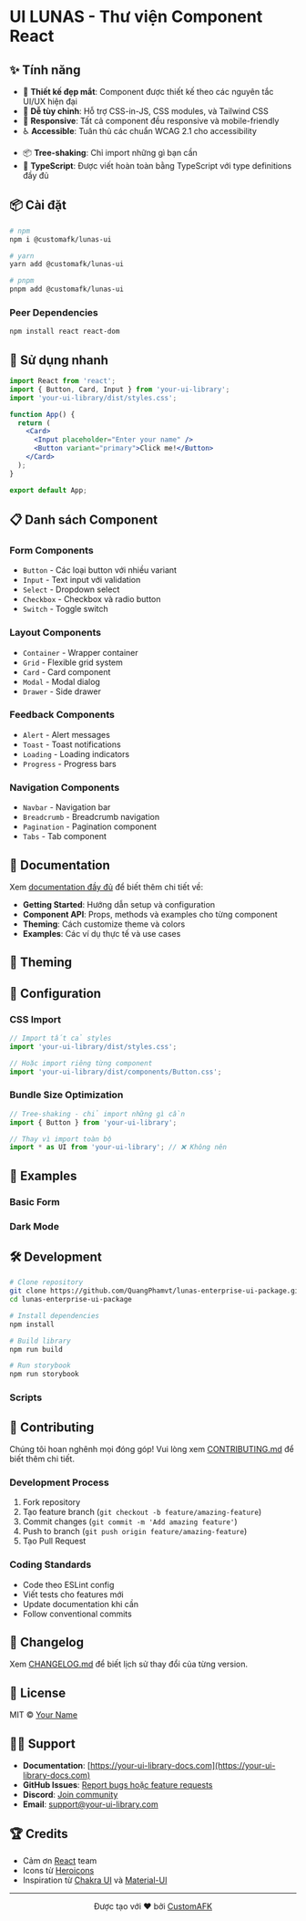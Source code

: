 # UI LUNAS - Thư viện Component React

## ✨ Tính năng

- 🎨 **Thiết kế đẹp mắt**: Component được thiết kế theo các nguyên tắc UI/UX hiện đại
- 🔧 **Dễ tùy chỉnh**: Hỗ trợ CSS-in-JS, CSS modules, và Tailwind CSS
- 📱 **Responsive**: Tất cả component đều responsive và mobile-friendly
- ♿ **Accessible**: Tuân thủ các chuẩn WCAG 2.1 cho accessibility
<!--- 🌙 **Dark mode**: Hỗ trợ dark mode built-in-->
- 📦 **Tree-shaking**: Chỉ import những gì bạn cần
- 🔷 **TypeScript**: Được viết hoàn toàn bằng TypeScript với type definitions đầy đủ

## 📦 Cài đặt

```bash
# npm
npm i @customafk/lunas-ui

# yarn
yarn add @customafk/lunas-ui

# pnpm
pnpm add @customafk/lunas-ui
```

### Peer Dependencies

```bash
npm install react react-dom
```

## 🚀 Sử dụng nhanh

```jsx
import React from 'react';
import { Button, Card, Input } from 'your-ui-library';
import 'your-ui-library/dist/styles.css';

function App() {
  return (
    <Card>
      <Input placeholder="Enter your name" />
      <Button variant="primary">Click me!</Button>
    </Card>
  );
}

export default App;
```

## 📋 Danh sách Component

### Form Components
- `Button` - Các loại button với nhiều variant
- `Input` - Text input với validation
- `Select` - Dropdown select
- `Checkbox` - Checkbox và radio button
- `Switch` - Toggle switch

### Layout Components
- `Container` - Wrapper container
- `Grid` - Flexible grid system
- `Card` - Card component
- `Modal` - Modal dialog
- `Drawer` - Side drawer

### Feedback Components
- `Alert` - Alert messages
- `Toast` - Toast notifications
- `Loading` - Loading indicators
- `Progress` - Progress bars

### Navigation Components
- `Navbar` - Navigation bar
- `Breadcrumb` - Breadcrumb navigation
- `Pagination` - Pagination component
- `Tabs` - Tab component

## 📖 Documentation

Xem [documentation đầy đủ](https://ui.lunas.vn) để biết thêm chi tiết về:

- **Getting Started**: Hướng dẫn setup và configuration
- **Component API**: Props, methods và examples cho từng component
- **Theming**: Cách customize theme và colors
- **Examples**: Các ví dụ thực tế và use cases

## 🎨 Theming

## 🔧 Configuration

### CSS Import

```jsx
// Import tất cả styles
import 'your-ui-library/dist/styles.css';

// Hoặc import riêng từng component
import 'your-ui-library/dist/components/Button.css';
```

### Bundle Size Optimization

```jsx
// Tree-shaking - chỉ import những gì cần
import { Button } from 'your-ui-library';

// Thay vì import toàn bộ
import * as UI from 'your-ui-library'; // ❌ Không nên
```

## 🌟 Examples

### Basic Form


### Dark Mode


## 🛠️ Development

```bash
# Clone repository
git clone https://github.com/QuangPhamvt/lunas-enterprise-ui-package.git
cd lunas-enterprise-ui-package

# Install dependencies
npm install

# Build library
npm run build

# Run storybook
npm run storybook
```

### Scripts

## 🤝 Contributing

Chúng tôi hoan nghênh mọi đóng góp! Vui lòng xem [CONTRIBUTING.md](CONTRIBUTING.md) để biết thêm chi tiết.

### Development Process

1. Fork repository
2. Tạo feature branch (`git checkout -b feature/amazing-feature`)
3. Commit changes (`git commit -m 'Add amazing feature'`)
4. Push to branch (`git push origin feature/amazing-feature`)
5. Tạo Pull Request

### Coding Standards

- Code theo ESLint config
- Viết tests cho features mới
- Update documentation khi cần
- Follow conventional commits

## 📝 Changelog

Xem [CHANGELOG.md](CHANGELOG.md) để biết lịch sử thay đổi của từng version.

## 📄 License

MIT © [Your Name](https://github.com/yourusername)

## 🙋‍♀️ Support

- **Documentation**: [https://your-ui-library-docs.com](https://your-ui-library-docs.com)
- **GitHub Issues**: [Report bugs hoặc feature requests](https://github.com/yourusername/your-ui-library/issues)
- **Discord**: [Join community](https://discord.gg/your-discord)
- **Email**: support@your-ui-library.com

## 🏆 Credits

- Cảm ơn [React](https://reactjs.org/) team
- Icons từ [Heroicons](https://heroicons.com/)
- Inspiration từ [Chakra UI](https://chakra-ui.com/) và [Material-UI](https://mui.com/)

---

<div align="center">
  Được tạo với ❤️ bởi <a href="https://github.com/QuangPhamvt">CustomAFK</a>
</div>

